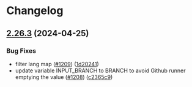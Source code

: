 # Changelog

## [2.26.3](https://github.com/pressbooks/pressbooks-book/compare/2.26.2...2.26.3) (2024-04-25)


### Bug Fixes

* filter lang map ([#1209](https://github.com/pressbooks/pressbooks-book/issues/1209)) ([1d20241](https://github.com/pressbooks/pressbooks-book/commit/1d2024128b81003deaa002d68d4646bd65324beb))
* update variable INPUT_BRANCH to BRANCH to avoid Github runner emptying the value ([#1208](https://github.com/pressbooks/pressbooks-book/issues/1208)) ([c2365c9](https://github.com/pressbooks/pressbooks-book/commit/c2365c9ef8876ea2795346b29b2572db76c87abe))

